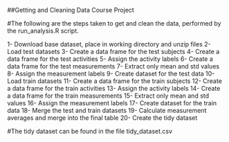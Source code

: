 ##Getting and Cleaning Data Course Project

#The following are the steps taken to get and clean the data, performed by the run_analysis.R script.

1-  Download base dataset, place in working directory and unzip files
2-  Load test datasets
3-  Create a data frame for the test subjects
4-  Create a data frame for the test activities
5-  Assign the activity labels
6-  Create a data frame for the test measurements
7-  Extract only mean and std values
8-  Assign the measurement labels
9-  Create dataset for the test data
10- Load train datasets
11- Create a data frame for the train subjects
12- Create a data frame for the train activities
13- Assign the activity labels
14- Create a data frame for the train measurements
15- Extract only mean and std values
16- Assign the measurement labels
17- Create dataset for the train data
18- Merge the test and train datasets
19- Calculate measurement averages and merge into the final table
20- Create the tidy dataset

#The tidy dataset can be found in the file tidy_dataset.csv